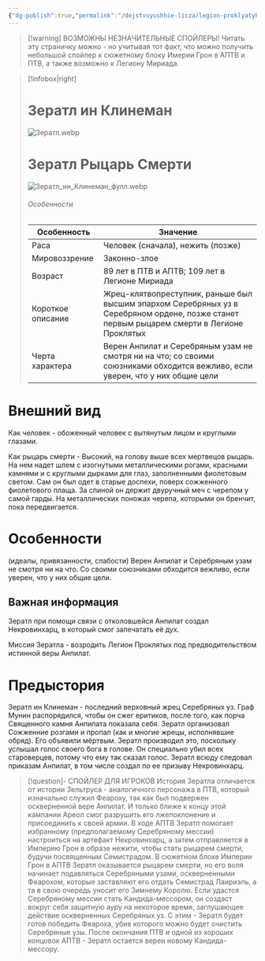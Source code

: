 ```yaml
---
{"dg-publish":true,"permalink":"/dejstvuyushhie-licza/legion-proklyatyh-ili-strana-vechnoj-nochi/zeratl-in-klineman/","dgPassFrontmatter":true}
---
```


> [!warning] ВОЗМОЖНЫ НЕЗНАЧИТЕЛЬНЫЕ СПОЙЛЕРЫ!
> Читать эту страничку можно - но учитывая тот факт, что можно получить небольшой спойлер к сюжетному блоку Имерии Грон в АПТВ и ПТВ, а также возможно к Легиону Мириада.

> [!infobox|right]
> # Зератл ин Клинеман
> ![Зератл.webp](/img/user/%D0%98%D0%B7%D0%BE%D0%B1%D1%80%D0%B0%D0%B6%D0%B5%D0%BD%D0%B8%D1%8F/%D0%97%D0%B5%D1%80%D0%B0%D1%82%D0%BB.webp)
> # Зератл Рыцарь Смерти
> ![Зератл_ин_Клинеман_фулл.webp](/img/user/%D0%98%D0%B7%D0%BE%D0%B1%D1%80%D0%B0%D0%B6%D0%B5%D0%BD%D0%B8%D1%8F/%D0%97%D0%B5%D1%80%D0%B0%D1%82%D0%BB_%D0%B8%D0%BD_%D0%9A%D0%BB%D0%B8%D0%BD%D0%B5%D0%BC%D0%B0%D0%BD_%D1%84%D1%83%D0%BB%D0%BB.webp)
> ###### Особенности
> | Особенность | Значение |
> | ---- | ---- |
> | Раса |Человек (сначала), нежить (позже)|
> | Мировоззрение |Законно-злое |
> | Возраст |89 лет в ПТВ и АПТВ; 109 лет в Легионе Мириада|
> | Короткое описание |Жрец-клятвопреступник, раньше был высшим эпархом Серебряных уз в Серебряном ордене, позже станет первым рыцарем смерти в Легионе Проклятых|
> | Черта характера |Верен Анпилат и Серебряным узам не смотря ни на что; со своими союзниками обходится вежливо, если уверен, что у них общие цели|

# Внешний вид
Как человек - обоженный человек с вытянутым лицом и круглыми глазами.

Как рыцарь смерти - Высокий, на голову выше всех мертвецов рыцарь. На нем надет шлем с изогнутыми металлическими рогами, красными камнями и с круглыми дырками для глаз, заполненными фиолетовым светом. Сам он был одет в старые доспехи, поверх сожженного фиолетового плаща. За спиной он держит двуручный меч с черепом у самой гарды. На металлических поножах черепа, которыми он бренчит, пока передвигается.

# Особенности
(идеалы, привязанности, слабости)
Верен Анпилат и Серебряным узам не смотря ни на что.
Со своими союзниками обходится вежливо, если уверен, что у них общие цели.
## Важная информация
Зератл при помощи связи с отколовшейся Анпилат создал Некровинхарц, в который смог запечатать её дух.

Миссия Зератла - возродить Легион Проклятых под предводительством истинной веры Анпилат.

# Предыстория
Зератл ин Клинеман - последний верховный жрец Серебряных уз. Граф Мунин распорядился, чтобы он сжег еритиков, после того, как порча Священного камня Анпилата показала себя. Зератл организовал Сожженние розгами и пропал (как и многие жрецы, исполнявшие обряд). Его объявили мёртвым.
Зератл производил это, поскольку услышал голос своего бога в голове. Он специально убил всех староверцев, потому что ему так сказал голос.
Зератл всюду следовал приказам Анпилат, в том числе создал по ее призыву Некровинхарц.
> [!question]- СПОЙЛЕР ДЛЯ ИГРОКОВ
> История Зератла отличается от истории Зельтруса - аналогичного персонажа в ПТВ, который изначально служил Феароху, так как был подвержен оскверненной вере Анпилат. И только ближе к концу этой кампании Ареол смог разрушить его лжепоклонение и присоединить к своей армии.
> В ходе АПТВ Зератл помогает избранному (предполагаемому Серебряному мессии) настроиться на артефакт Некровинхарц, а затем отправляется в Империю Грон в образе нежити, чтобы стать рыцарем смерти, будучи посвященным Семистрадом.
> В сюжетном блоке Империи Грон в АПТВ Зератл оказывается рыцарем смерти, но его воля начинает подавляться Серебряными узами, оскверненными Феарохом, которые заставляют его отдать Семистрад Лаириэль, а та в свою очередь уносит его Зимнему Королю.
> Если удастся Серебряному мессии стать Кандида-мессором, он создаст вокруг себя защитную ауру на некоторое время, заглушающее действие оскверненных Серебряных уз. С этим - Зератл будет готов победить Феароха, убив которого можно будет очистить Серебряные узы.
> После окончания ПТВ и одной из хороших концовок АПТВ - Зератл остается верен новому Кандида-мессору.